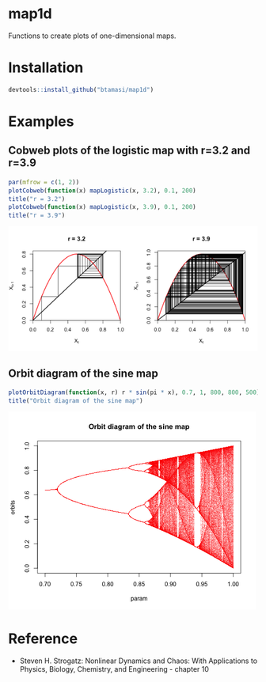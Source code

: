 # map1d

Functions to create plots of one-dimensional maps.

# Installation

```R
devtools::install_github("btamasi/map1d")
```

# Examples

## Cobweb plots of the logistic map with r=3.2 and r=3.9

```R
par(mfrow = c(1, 2))
plotCobweb(function(x) mapLogistic(x, 3.2), 0.1, 200)
title("r = 3.2")
plotCobweb(function(x) mapLogistic(x, 3.9), 0.1, 200)
title("r = 3.9")
```
![Alt text](cobweb.png)

## Orbit diagram of the sine map

```R
plotOrbitDiagram(function(x, r) r * sin(pi * x), 0.7, 1, 800, 800, 500)
title("Orbit diagram of the sine map")
```
![Alt text](orbdiag.png)

# Reference

* Steven H. Strogatz: Nonlinear Dynamics and Chaos: With Applications to Physics, Biology, Chemistry, and Engineering - chapter 10

